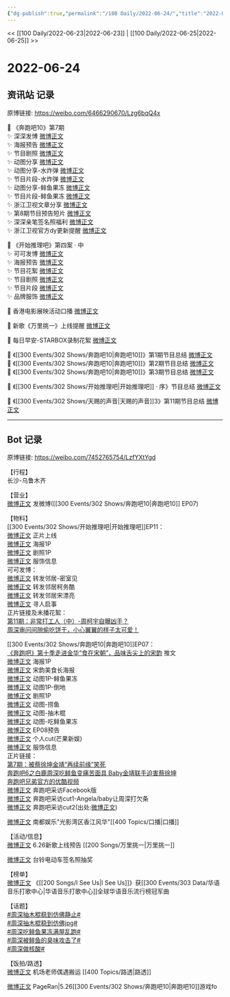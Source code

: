```yaml
---
{"dg-publish":true,"permalink":"/100 Daily/2022-06-24/","title":"2022-06-24","created":"2022-12-04T23:25:54.000+08:00","updated":"2023-04-11T12:48:59.579+08:00"}
---
```



<< [[100 Daily/2022-06-23\|2022-06-23]] | [[100 Daily/2022-06-25\|2022-06-25]] >>

# 2022-06-24

## 资讯站 记录

原博链接: https://weibo.com/6466290670/Lzg6bqQ4x

💫 《奔跑吧10》第7期  
✨ 深深发博 [微博正文](https://m.weibo.cn/6466290670/4783968053101378)  
✨ 海报预告 [微博正文](https://m.weibo.cn/6466290670/4783825797777587)  
✨ 节目剧照 [微博正文](https://m.weibo.cn/6466290670/4783917443580079)  
✨ 动图分享 [微博正文](https://m.weibo.cn/6466290670/4783862734132197)  
✨ 动图分享-水炸弹 [微博正文](https://m.weibo.cn/6466290670/4784008624603950)  
✨ 节目片段-水炸弹 [微博正文](https://m.weibo.cn/6466290670/4784027758757697)  
✨ 动图分享-鲱鱼果冻 [微博正文](https://m.weibo.cn/6466290670/4784016588540213)  
✨ 节目片段-鲱鱼果冻 [微博正文](https://m.weibo.cn/6466290670/4784026357335449)  
✨ 浙江卫视文章分享 [微博正文](https://m.weibo.cn/6466290670/4783924600113646)  
✨ 第8期节目预告短片 [微博正文](https://m.weibo.cn/6466290670/4784017050961772)  
✨ 深深亲笔签名照福利 [微博正文](https://m.weibo.cn/6466290670/4783847093570865)  
✨ 浙江卫视官方dy更新提醒 [微博正文](https://m.weibo.cn/6466290670/4784017213233192)

💫 《开始推理吧》第四案 · 中  
✨ 可可发博 [微博正文](https://m.weibo.cn/6466290670/4784017386246426)  
✨ 海报预告 [微博正文](https://m.weibo.cn/6466290670/4783826070668657)  
✨ 节目花絮 [微博正文](https://m.weibo.cn/6466290670/4783969118459143)  
✨ 节目剧照 [微博正文](https://m.weibo.cn/6466290670/4783901413213546)  
✨ 节目片段 [微博正文](https://m.weibo.cn/6466290670/4783955825656536)  
✨ 品牌服饰 [微博正文](https://m.weibo.cn/6466290670/4783848229180186)

💫 香港电影展映活动口播 [微博正文](https://m.weibo.cn/6466290670/4783845364733546)

💫 新歌《万里挑一》上线提醒 [微博正文](https://m.weibo.cn/6466290670/4784016446199123)

💫 每日早安-STARBOX录制花絮 [微博正文](https://m.weibo.cn/6466290670/4783800993973622)

💫 《[[300 Events/302 Shows/奔跑吧10\|奔跑吧10]]》第1期节目总结 [微博正文](https://m.weibo.cn/6466290670/4783928001171293)  
💫 《[[300 Events/302 Shows/奔跑吧10\|奔跑吧10]]》第2期节目总结 [微博正文](https://m.weibo.cn/6466290670/4783928012965527)  
💫 《[[300 Events/302 Shows/奔跑吧10\|奔跑吧10]]》第3期节目总结 [微博正文](https://m.weibo.cn/6466290670/4783928021356599)  

💫 《[[300 Events/302 Shows/开始推理吧\|开始推理吧]] · 序》节目总结 [微博正文](https://m.weibo.cn/6466290670/4784020397494811)  

💫 《[[300 Events/302 Shows/天赐的声音\|天赐的声音]]3》第11期节目总结 [微博正文](https://m.weibo.cn/6466290670/4783945851602752)

---
## Bot 记录

原博链接: https://weibo.com/7452765754/LzfYXtYgd

【行程】  
长沙-乌鲁木齐

【营业】  
[微博正文](https://weibo.com/1736988591/Lzen60bds) 发微博([[300 Events/302 Shows/奔跑吧10\|奔跑吧10]] EP07)

【物料】  
[[300 Events/302 Shows/开始推理吧\|开始推理吧]]EP11：  
[微博正文](https://weibo.com/2162247381/LzdFp0kjf) 正片上线  
[微博正文](https://weibo.com/2162247381/LzaE8ttzF) 海报1P  
[微博正文](https://weibo.com/2162247381/LzbPc4qOD) 剧照1P  
[微博正文](https://weibo.com/7710473200/Lzbcc2E8H) 服饰信息  
可可发博：  
[微博正文](https://weibo.com/7736960489/Lz7ah5cK1) 转发邻居-密室见  
[微博正文](https://weibo.com/7736960489/LzdJe0vHi) 转发邻居柯务酷  
[微博正文](https://weibo.com/7736960489/LzdRhDJGJ) 转发邻居宋漂亮  
[微博正文](https://weibo.com/7736960489/Lzeabeaoz) 寻人启事  
正片链接及未播花絮：  
[第11期：非常打工人（中）-周柯宇自曝凶手？](https://weibo.cn/sinaurl?u=https%3A%2F%2Fv.qq.com%2Fx%2Fcover%2Fmzc00200tybqbgq%2Fm0043yimde4.html)  
[周深审问间隙偷吃饼干，小心翼翼的样子太可爱！](https://weibo.cn/sinaurl?u=https%3A%2F%2Fv.qq.com%2Fx%2Fcover%2Fmzc00200tybqbgq%2Fa00437pul6d.html)

[[300 Events/302 Shows/奔跑吧10\|奔跑吧10]]EP07：  
[《奔跑吧》第十季走进金华“食在宋朝”，品味舌尖上的宋韵](https://weibo.cn/sinaurl?u=https%3A%2F%2Fmp.weixin.qq.com%2Fs%2Fe9I-ET5I4IPGAR-ADEpCUQ) 推文  
[微博正文](https://weibo.com/5242381821/LzaE7AeSs) 海报1P  
[微博正文](https://weibo.com/5242381821/LzbeFaTZ2) 宋韵美食长海报  
[微博正文](https://weibo.com/5242381821/LzbpBgMII) 动图1P-鲱鱼果冻  
[微博正文](https://weibo.com/5242381821/LzbID9J1O) 动图1P-倒地  
[微博正文](https://weibo.com/5242381821/Lzd0fljCy) 剧照1P  
[微博正文](https://weibo.com/5242381821/Lzf01AQHu) 动图-捞鱼  
[微博正文](https://weibo.com/5242381821/Lzfg06rvT) 动图-抽木棍  
[微博正文](https://weibo.com/5242381821/LzfB6dTw6) 动图-吃鲱鱼果冻  
[微博正文](https://weibo.com/5242381821/LzfD94lum) EP08预告  
[微博正文](https://weibo.com/1591169702/LzfE2vKvG) 个人cut(芒果新娱)  
[微博正文](https://weibo.com/2665827191/LzaPkitu9) 服饰信息  
正片链接：  
[第7期：被蔡徐坤金靖“再续前缘”笑死](https://weibo.cn/sinaurl?u=https%3A%2F%2Fv.qq.com%2Fx%2Fcover%2Fmzc00200rgxotik%2Fc0043wnnrim.html%3Fn_version%3D2021)  
[奔跑吧6之白鹿周深吃鲱鱼变痛苦面具 Baby金靖联手迫害蔡徐坤](https://weibo.cn/sinaurl?u=https%3A%2F%2Fwww.iqiyi.com%2Fv_y7effrjl60.html)  
[奔跑吧兄弟官方的优酷视频](https://weibo.cn/sinaurl?u=https%3A%2F%2Fv.youku.com%2Fv_show%2Fid_XNTg2OTY0MTU2OA%3D%3D.html%3Fscm%3D20140719.manual.15319.video_XNTg2OTY0MTU2OA%253D%253D%26spm%3Da2ha1.14919748_WEBHOME_GRAY.drawer2.d_zj1_1)  
[微博正文](https://m.weibo.cn/1732382082/4783972851386145) 奔跑吧采访Facebook版  
[微博正文](https://weibo.com/1642904381/LzaGow8Iw) 奔跑吧采访cut1-Angela/baby让周深打欠条  
[微博正文](https://weibo.com/6838541957/LzbR2bikf) 奔跑吧采访cut2(出处:[微博正文](https://weibo.com/1642904381/LzaDhAX5C))

[微博正文](https://weibo.com/1216431741/Lzb6nAMPb) 南都娱乐"光影湾区香江风华"[[400 Topics/口播\|口播]]

【活动/信息】  
[微博正文](https://weibo.com/5248300719/LzfC4xSH5) 6.26新歌上线预告 [[200 Songs/万里挑一\|万里挑一]]

[微博正文](https://weibo.com/1917688720/Lz4aoAWT3) 台铃电动车签名照抽奖

【榜单】  
[微博正文](https://weibo.com/7186370005/LzaE7z8KR) 《[[200 Songs/I See Us\|I See Us]]》获[[300 Events/303 Data/华语音乐打歌中心\|华语音乐打歌中心]]全球华语音乐流行榜冠军曲

【话题】  
[#周深抽木棍稳到仿佛静止#](https://s.weibo.com/weibo?q=%23%E5%91%A8%E6%B7%B1%E6%8A%BD%E6%9C%A8%E6%A3%8D%E7%A8%B3%E5%88%B0%E4%BB%BF%E4%BD%9B%E9%9D%99%E6%AD%A2%23)  
[#周深抽木棍稳到仿佛jpg#](https://s.weibo.com/weibo?q=%23%E5%91%A8%E6%B7%B1%E6%8A%BD%E6%9C%A8%E6%A3%8D%E7%A8%B3%E5%88%B0%E4%BB%BF%E4%BD%9Bjpg%23)  
[#周深吃鲱鱼果冻满屋乱跑#](https://s.weibo.com/weibo?q=%23%E5%91%A8%E6%B7%B1%E5%90%83%E9%B2%B1%E9%B1%BC%E6%9E%9C%E5%86%BB%E6%BB%A1%E5%B1%8B%E4%B9%B1%E8%B7%91%23)  
[#周深被鲱鱼的臭味攻击了#](https://s.weibo.com/weibo?q=%23%E5%91%A8%E6%B7%B1%E8%A2%AB%E9%B2%B1%E9%B1%BC%E7%9A%84%E8%87%AD%E5%91%B3%E6%94%BB%E5%87%BB%E4%BA%86%23)  
[#周深做核酸#](https://s.weibo.com/weibo?q=%23%E5%91%A8%E6%B7%B1%E5%81%9A%E6%A0%B8%E9%85%B8%23)

【饭拍/路透】  
[微博正文](https://weibo.com/2582599122/LzdXDylaX) 机场老师偶遇搬运 [[400 Topics/路透\|路透]]

[微博正文](https://m.weibo.cn/7633014126/4784019877140346) PageRan|5.26[[300 Events/302 Shows/奔跑吧10\|奔跑吧10]]游戏fo
